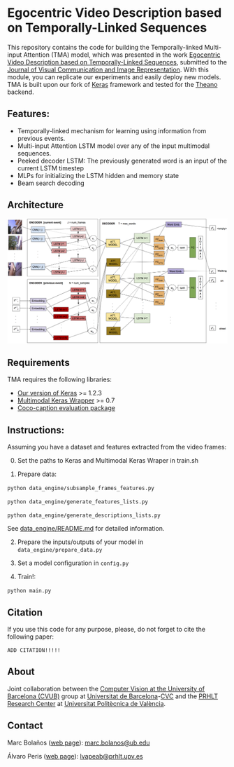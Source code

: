 # Egocentric Video Description based on Temporally-Linked Sequences 

This repository contains the code for building the Temporally-linked Multi-input Attention (TMA) model, which was presented in
the work [Egocentric Video Description based on Temporally-Linked Sequences](), 
submitted to the [Journal of Visual Communication and Image Representation](https://www.journals.elsevier.com/journal-of-visual-communication-and-image-representation). 
With this module, you can replicate our experiments and easily deploy new models. TMA is built upon our fork of 
[Keras](https://github.com/MarcBS/keras) framework and tested for the [Theano](http://deeplearning.net/software/theano)
backend.

## Features: 

 * Temporally-linked mechanism for learning using information from previous events.
 * Multi-input Attention LSTM model over any of the input multimodal sequences.
 * Peeked decoder LSTM: The previously generated word is an input of the current LSTM timestep
 * MLPs for initializing the LSTM hidden and memory state
 * Beam search decoding

## Architecture

![TMA_model](./docs/model.png)

## Requirements

TMA requires the following libraries:

 - [Our version of Keras](https://github.com/MarcBS/keras) >= 1.2.3
 - [Multimodal Keras Wrapper](https://github.com/MarcBS/multimodal_keras_wrapper) >= 0.7
 - [Coco-caption evaluation package](https://github.com/lvapeab/coco-caption/tree/master/pycocoevalcap/)

## Instructions:

Assuming you have a dataset and features extracted from the video frames:

0) Set the paths to Keras and Multimodal Keras Wraper in train.sh
 
 1) Prepare data:
 
   ``
 python data_engine/subsample_frames_features.py
 ``
 
  ``
 python data_engine/generate_features_lists.py
 ``
 
  ``
 python data_engine/generate_descriptions_lists.py
 ``

See [data_engine/README.md](data_engine/README.md) for detailed information.

2) Prepare the inputs/outputs of your model in `data_engine/prepare_data.py`
  
3) Set a model configuration in  `config.py` 
 
4) Train!:

  ``
 python main.py
 ``

## Citation

If you use this code for any purpose, please, do not forget to cite the following paper:

```
ADD CITATION!!!!!
```

## About

Joint collaboration between the [Computer Vision at the University of Barcelona (CVUB)](http://www.ub.edu/cvub/) group at [Universitat de Barcelona](www.ub.edu)-[CVC](http://www.cvc.uab.es) and the [PRHLT Research Center](https://www.prhlt.upv.es) at [Universitat Politècnica de València](https://www.upv.es).


## Contact

Marc Bolaños ([web page](http://www.ub.edu/cvub/marcbolanos/)): marc.bolanos@ub.edu

Álvaro Peris ([web page](http://lvapeab.github.io/)): lvapeab@prhlt.upv.es 

